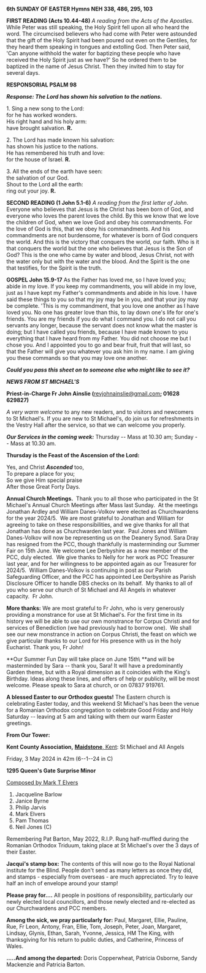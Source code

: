**6th SUNDAY OF EASTER Hymns NEH 338, 486, 295, 103**

**FIRST READING (Acts 10.44-48)** *A reading from the Acts of the
Apostles.* While Peter was still speaking, the Holy Spirit fell upon all
who heard the word. The circumcised believers who had come with Peter
were astounded that the gift of the Holy Spirit had been poured out even
on the Gentiles, for they heard them speaking in tongues and extolling
God. Then Peter said, 'Can anyone withhold the water for baptizing these
people who have received the Holy Spirit just as we have?' So he ordered
them to be baptized in the name of Jesus Christ. Then they invited him
to stay for several days.

**RESPONSORIAL PSALM 98**

***Response: The Lord has shown his salvation to the nations.***

1\. Sing a new song to the Lord:  
for he has worked wonders.  
His right hand and his holy arm:  
have brought salvation. **R.**

2\. The Lord has made known his salvation:  
has shown his justice to the nations.  
He has remembered his truth and love:  
for the house of Israel. **R.**

3\. All the ends of the earth have seen:  
the salvation of our God.  
Shout to the Lord all the earth:  
ring out your joy. **R.**

**SECOND READING (1 John 5.1-6)** *A reading from the first letter of
John*. Everyone who believes that Jesus is the Christ has been born of
God, and everyone who loves the parent loves the child. By this we know
that we love the children of God, when we love God and obey his
commandments. For the love of God is this, that we obey his
commandments. And his commandments are not burdensome, for whatever is
born of God conquers the world. And this is the victory that conquers
the world, our faith. Who is it that conquers the world but the one who
believes that Jesus is the Son of God? This is the one who came by water
and blood, Jesus Christ, not with the water only but with the water and
the blood. And the Spirit is the one that testifies, for the Spirit is
the truth.

**GOSPEL John 15.9-17** As the Father has loved me, so I have loved you;
abide in my love. If you keep my commandments, you will abide in my
love, just as I have kept my Father's commandments and abide in his
love. I have said these things to you so that my joy may be in you, and
that your joy may be complete. 'This is my commandment, that you love
one another as I have loved you. No one has greater love than this, to
lay down one's life for one's friends. You are my friends if you do what
I command you. I do not call you servants any longer, because the
servant does not know what the master is doing; but I have called you
friends, because I have made known to you everything that I have heard
from my Father. You did not choose me but I chose you. And I appointed
you to go and bear fruit, fruit that will last, so that the Father will
give you whatever you ask him in my name. I am giving you these commands
so that you may love one another.

***Could you pass this sheet on to someone else who might like to see
it?***

***NEWS FROM ST MICHAEL\'S***

**Priest-in-Charge Fr John Ainslie (**<revjohnainslie@gmail.com>**;
01628 629827)**

*A very warm welcome* to any new readers, and to visitors and newcomers
to St Michael\'s. If you are new to St Michael\'s, do join us for
refreshments in the Vestry Hall after the service, so that we can
welcome you properly.

***Our Services in the coming week:*** Thursday -- Mass at 10.30 am;
Sunday -- Mass at 10.30 am.

**Thursday is the Feast of the Ascension of the Lord:**

Yes, and Christ ***Ascended*** too,  
To prepare a place for you;  
So we give Him special praise  
After those Great Forty Days.  

**Annual Church Meetings.**  Thank you to all those who participated in
the St Michael\'s Annual Church Meetings after Mass last Sunday.  At the
meetings Jonathan Ardley and William Danes-Volkov were elected as
Churchwardens for the year 2024/5.  We are most grateful to Jonathan and
William for agreeing to take on these responsibilities, and we give
thanks for all that Jonathan has done as Churchwarden last year.  Paul
Jones and William Danes-Volkov will now be representing us on the
Deanery Synod. Sara Dray has resigned from the PCC, though thankfully is
masterminding our Summer Fair on 15th June. We welcome Lee Derbyshire as
a new member of the PCC, duly elected.  We give thanks to Nelly for her
work as PCC Treasurer last year, and for her willingness to be appointed
again as our Treasurer for 2024/5.  William Danes-Volkov is continuing
in post as our Parish Safeguarding Officer, and the PCC has appointed
Lee Derbyshire as Parish Disclosure Officer to handle DBS checks on its
behalf.  My thanks to all of you who serve our church of St Michael and
All Angels in whatever capacity.  Fr John.

**More thanks:** We are most grateful to Fr John, who is very generously
providing a monstrance for use at St Michael\'s. For the first time in
its history we will be able to use our own monstrance for Corpus Christi
and for services of Benediction (we had previously had to borrow one). 
We shall see our new monstrance in action on Corpus Christi, the feast
on which we give particular thanks to our Lord for His presence with us
in the holy Eucharist. Thank you, Fr John!

**Our Summer Fun Day will take place on June 15th\ **and will be
masterminded by Sara -- thank you, Sara! It will have a predominantly
Garden theme, but with a Royal dimension as it coincides with the
King\'s Birthday. Ideas along these lines, and offers of help or
publicity, will be most welcome. Please speak to Sara at church, or on
07837 919761.

**A blessed Easter to our Orthodox guests!** The Eastern church is
celebrating Easter today, and this weekend St Michael\'s has been the
venue for a Romanian Orthodox congregation to celebrate Good Friday and
Holy Saturday -- leaving at 5 am and taking with them our warm Easter
greetings.

**From Our Tower:**

**Kent County Association,** [**Maidstone**,
Kent](https://dove.cccbr.org.uk/tower/12644#_blank): St Michael and All
Angels

Friday, 3 May 2024 in 42m (6--1--24 in C)

**1295 Queen\'s Gate Surprise Minor**

[Composed by Mark T Elvers](https://bb.ringingworld.co.uk/comp.php?id=2297282)

1. Jacqueline Barlow
2. Janice Byrne
3. Philip Jarvis
4. Mark Elvers
5. Pam Thomas
6. Neil Jones (C)

Remembering Pat Barton, May 2022, R.I.P. Rung half-muffled during the
Romanian Orthodox Triduum, taking place at St Michael\'s over the 3 days
of their Easter.

**Jacqui\'s stamp box:** The contents of this will now go to the Royal
National institute for the Blind. People don\'t send as many letters as
once they did, and stamps - especially from overseas - are much
appreciated. Try to leave half an inch of envelope around your stamp!

**Please pray for....** All people in positions of responsibility,
particularly our newly elected local councillors, and those newly
elected and re-elected as our Churchwardens and PCC members.

**Among the sick, we pray particularly for:** Paul, Margaret, Ellie,
Pauline, Rue, Fr Leon, Antony, Fran, Ellie, Tom, Joseph, Peter, Joan,
Margaret, Lindsay, Glynis, Ethan, Sarah, Yvonne, Jessica, HM The King,
with thanksgiving for his return to public duties, and Catherine,
Princess of Wales.

**.....And among the departed:** Doris Copperwheat, Patricia Osborne,
Sandy Mackenzie and Patricia Barton.
